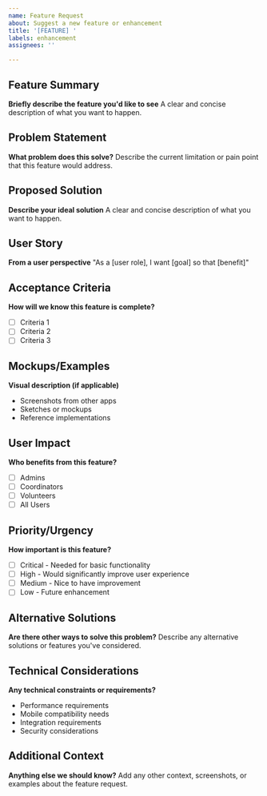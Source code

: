 ```yaml
---
name: Feature Request
about: Suggest a new feature or enhancement
title: '[FEATURE] '
labels: enhancement
assignees: ''

---
```


## Feature Summary
**Briefly describe the feature you'd like to see**
A clear and concise description of what you want to happen.

## Problem Statement
**What problem does this solve?**
Describe the current limitation or pain point that this feature would address.

## Proposed Solution
**Describe your ideal solution**
A clear and concise description of what you want to happen.

## User Story
**From a user perspective**
"As a [user role], I want [goal] so that [benefit]"

## Acceptance Criteria
**How will we know this feature is complete?**
- [ ] Criteria 1
- [ ] Criteria 2
- [ ] Criteria 3

## Mockups/Examples
**Visual description (if applicable)**
- Screenshots from other apps
- Sketches or mockups
- Reference implementations

## User Impact
**Who benefits from this feature?**
- [ ] Admins
- [ ] Coordinators  
- [ ] Volunteers
- [ ] All Users

## Priority/Urgency
**How important is this feature?**
- [ ] Critical - Needed for basic functionality
- [ ] High - Would significantly improve user experience
- [ ] Medium - Nice to have improvement
- [ ] Low - Future enhancement

## Alternative Solutions
**Are there other ways to solve this problem?**
Describe any alternative solutions or features you've considered.

## Technical Considerations
**Any technical constraints or requirements?**
- Performance requirements
- Mobile compatibility needs
- Integration requirements
- Security considerations

## Additional Context
**Anything else we should know?**
Add any other context, screenshots, or examples about the feature request.